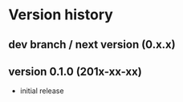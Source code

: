 # Version history

## dev branch / next version (0.x.x)

## version 0.1.0 (201x-xx-xx)

- initial release
